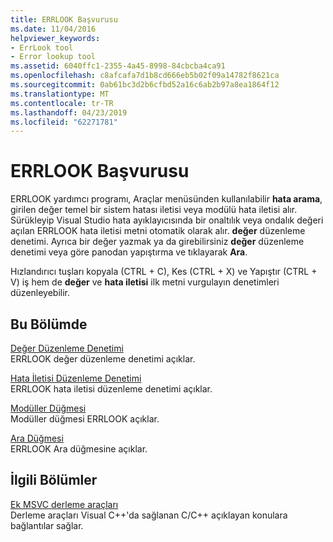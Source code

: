 ```yaml
---
title: ERRLOOK Başvurusu
ms.date: 11/04/2016
helpviewer_keywords:
- ErrLook tool
- Error lookup tool
ms.assetid: 6040ffc1-2355-4a45-8998-84cbcba4ca91
ms.openlocfilehash: c8afcafa7d1b8cd666eb5b02f09a14782f8621ca
ms.sourcegitcommit: 0ab61bc3d2b6cfbd52a16c6ab2b97a8ea1864f12
ms.translationtype: MT
ms.contentlocale: tr-TR
ms.lasthandoff: 04/23/2019
ms.locfileid: "62271781"
---
```

# <a name="errlook-reference"></a>ERRLOOK Başvurusu

ERRLOOK yardımcı programı, Araçlar menüsünden kullanılabilir **hata arama**, girilen değer temel bir sistem hatası iletisi veya modülü hata iletisi alır. Sürükleyip Visual Studio hata ayıklayıcısında bir onaltılık veya ondalık değeri açılan ERRLOOK hata iletisi metni otomatik olarak alır. **değer** düzenleme denetimi. Ayrıca bir değer yazmak ya da girebilirsiniz **değer** düzenleme denetimi veya göre panodan yapıştırma ve tıklayarak **Ara**.

Hızlandırıcı tuşları kopyala (CTRL + C), Kes (CTRL + X) ve Yapıştır (CTRL + V) iş hem de **değer** ve **hata iletisi** ilk metni vurgulayın denetimleri düzenleyebilir.

## <a name="in-this-section"></a>Bu Bölümde

[Değer Düzenleme Denetimi](value-edit-control.md)<br/>
ERRLOOK değer düzenleme denetimi açıklar.

[Hata İletisi Düzenleme Denetimi](error-message-edit-control.md)<br/>
ERRLOOK hata iletisi düzenleme denetimi açıklar.

[Modüller Düğmesi](modules-button.md)<br/>
Modüller düğmesi ERRLOOK açıklar.

[Ara Düğmesi](look-up-button.md)<br/>
ERRLOOK Ara düğmesine açıklar.

## <a name="related-sections"></a>İlgili Bölümler

[Ek MSVC derleme araçları](c-cpp-build-tools.md)<br/>
Derleme araçları Visual C++'da sağlanan C/C++ açıklayan konulara bağlantılar sağlar.